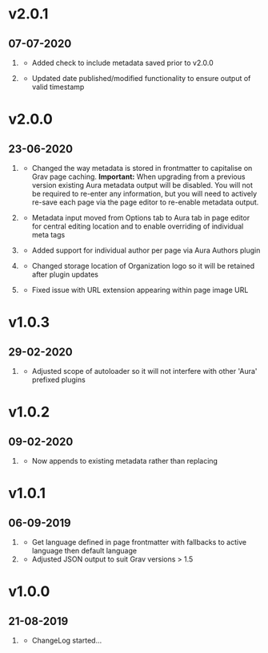 # v2.0.1
## 07-07-2020

1. [](#bugfix)
    * Added check to include metadata saved prior to v2.0.0

1. [](#bugfix)
    * Updated date published/modified functionality to ensure output of valid timestamp

# v2.0.0
## 23-06-2020

1. [](#improved)
    * Changed the way metadata is stored in frontmatter to capitalise on Grav page caching. **Important:** When upgrading from a previous version existing Aura metadata output will be disabled. You will not be required to re-enter any information, but you will need to actively re-save each page via the page editor to re-enable metadata output.

1. [](#new)
    * Metadata input moved from Options tab to Aura tab in page editor for central editing location and to enable overriding of individual meta tags

1. [](#new)
    * Added support for individual author per page via Aura Authors plugin

1. [](#bugfix)
    * Changed storage location of Organization logo so it will be retained after plugin updates

1. [](#bugfix)
    * Fixed issue with URL extension appearing within page image URL

# v1.0.3
## 29-02-2020

1. [](#bugfix)
    * Adjusted scope of autoloader so it will not interfere with other 'Aura' prefixed plugins

# v1.0.2
## 09-02-2020

1. [](#bugfix)
    * Now appends to existing metadata rather than replacing

# v1.0.1
## 06-09-2019

1. [](#improved)
    * Get language defined in page frontmatter with fallbacks to active language then default language
1. [](#bugfix)
    * Adjusted JSON output to suit Grav versions > 1.5

# v1.0.0
##  21-08-2019

1. [](#new)
    * ChangeLog started...

